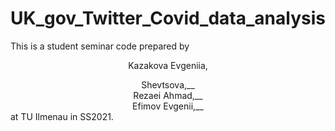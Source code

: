 # UK_gov_Twitter_Covid_data_analysis


This is a student seminar code prepared by  
<p align="center">
  Kazakova Evgeniia,
</p>
<center></center>
<center>Shevtsova,__</center> 
<center>Rezaei Ahmad,__</center> 
<center>Efimov Evgenii,__</center>                                           
                                                              at TU Ilmenau in SS2021.
